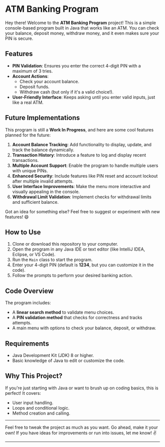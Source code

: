 # ATM Banking Program

Hey there! Welcome to the **ATM Banking Program** project! This is a simple console-based program built in Java that works like an ATM. You can check your balance, deposit money, withdraw money, and it even makes sure your PIN is secure.

## Features
- **PIN Validation**: Ensures you enter the correct 4-digit PIN with a maximum of 3 tries.  
- **Account Actions**:
  - Check your account balance.
  - Deposit funds.
  - Withdraw cash (but only if it's a valid choice!).  
- **User-Friendly Interface**: Keeps asking until you enter valid inputs, just like a real ATM.

## Future Implementations
This program is still a **Work In Progress**, and here are some cool features planned for the future:
1. **Account Balance Tracking**: Add functionality to display, update, and track the balance dynamically.  
2. **Transaction History**: Introduce a feature to log and display recent transactions.  
3. **Multiple Account Support**: Enable the program to handle multiple users with unique PINs.  
4. **Enhanced Security**: Include features like PIN reset and account lockout after multiple invalid attempts.  
5. **User Interface Improvements**: Make the menu more interactive and visually appealing in the console.  
6. **Withdrawal Limit Validation**: Implement checks for withdrawal limits and sufficient balance.  

Got an idea for something else? Feel free to suggest or experiment with new features! 😄

## How to Use
1. Clone or download this repository to your computer.
2. Open the program in any Java IDE or text editor (like IntelliJ IDEA, Eclipse, or VS Code).  
3. Run the `Main` class to start the program.  
4. Enter your 4-digit PIN (default is **1234**, but you can customize it in the code).  
5. Follow the prompts to perform your desired banking action.  

## Code Overview
The program includes:
- A **linear search method** to validate menu choices.  
- A **PIN validation method** that checks for correctness and tracks attempts.  
- A main menu with options to check your balance, deposit, or withdraw.

## Requirements
- Java Development Kit (JDK) 8 or higher.  
- Basic knowledge of Java to edit or customize the code.

## Why This Project?
If you're just starting with Java or want to brush up on coding basics, this is perfect! It covers:
- User input handling.  
- Loops and conditional logic.  
- Method creation and calling.

---

Feel free to tweak the project as much as you want. Go ahead, make it your own! If you have ideas for improvements or run into issues, let me know! ✌️

---

